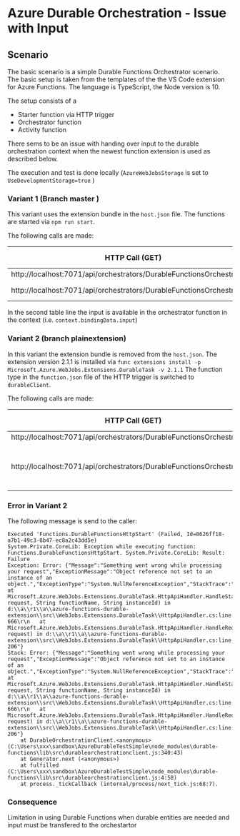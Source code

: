# Azure Durable Orchestration - Issue with Input

## Scenario

The basic scenario is a simple Durable Functions Orchestrator scenario. The basic setup is taken from the templates of the the VS Code extension for Azure Functions. The language is TypeScript, the Node version is 10.

The setup consists of a
* Starter function via HTTP trigger
* Orchestrator function
* Activity function

There sems to be an issue with handing over input to the durable orchestration context when the newest function extension is used as described below.

The execution and test is done locally (`AzureWebJobsStorage` is set to `UseDevelopmentStorage=true` )

### Variant 1 (Branch master )
This variant uses the extension bundle in the `host.json` file. 
The functions are started via `npm run start`.

The following calls are made:

 HTTP Call (GET) | Body (JSON)          | Result 
---------------- | -------------------- | ------- 
 http://localhost:7071/api/orchestrators/DurableFunctionsOrchestratorJS  | empty | OK 
 http://localhost:7071/api/orchestrators/DurableFunctionsOrchestratorJS  | {"id": "12345"} | OK 

In the second table line the input is available in the orchestrator function in the context (i.e. `context.bindingData.input`)

### Variant 2 (branch plainextension)
In this variant the extension bundle is removed from the `host.json`. 
The extension version 2.1.1 is installed via `func extensions install -p Microsoft.Azure.WebJobs.Extensions.DurableTask -v 2.1.1`
The function type in the `function.json` file of the HTTP trigger is switched to `durableClient`. 

The following calls are made:

HTTP Call (GET)  | Body (JSON)          | Result  
---------------- | -------------------- | ------- 
http://localhost:7071/api/orchestrators/DurableFunctionsOrchestratorJS  | empty | OK 
http://localhost:7071/api/orchestrators/DurableFunctionsOrchestratorJS  | {"id": "12345"} | NOK - Error is raised 

### Error in Variant 2

The following message is send to the caller:
```
Executed 'Functions.DurableFunctionsHttpStart' (Failed, Id=8626ff18-a7b1-49c3-8b47-ec8a2c43dd5e)
System.Private.CoreLib: Exception while executing function: Functions.DurableFunctionsHttpStart. System.Private.CoreLib: Result: Failure
Exception: Error: {"Message":"Something went wrong while processing your request","ExceptionMessage":"Object reference not set to an instance of an object.","ExceptionType":"System.NullReferenceException","StackTrace":"   at Microsoft.Azure.WebJobs.Extensions.DurableTask.HttpApiHandler.HandleStartOrchestratorRequestAsync(HttpRequestMessage request, String functionName, String instanceId) in d:\\a\\r1\\a\\azure-functions-durable-extension\\src\\WebJobs.Extensions.DurableTask\\HttpApiHandler.cs:line 666\r\n   at Microsoft.Azure.WebJobs.Extensions.DurableTask.HttpApiHandler.HandleRequestAsync(HttpRequestMessage request) in d:\\a\\r1\\a\\azure-functions-durable-extension\\src\\WebJobs.Extensions.DurableTask\\HttpApiHandler.cs:line 206"}
Stack: Error: {"Message":"Something went wrong while processing your request","ExceptionMessage":"Object reference not set to an instance of an object.","ExceptionType":"System.NullReferenceException","StackTrace":"   at Microsoft.Azure.WebJobs.Extensions.DurableTask.HttpApiHandler.HandleStartOrchestratorRequestAsync(HttpRequestMessage request, String functionName, String instanceId) in d:\\a\\r1\\a\\azure-functions-durable-extension\\src\\WebJobs.Extensions.DurableTask\\HttpApiHandler.cs:line 666\r\n   at Microsoft.Azure.WebJobs.Extensions.DurableTask.HttpApiHandler.HandleRequestAsync(HttpRequestMessage request) in d:\\a\\r1\\a\\azure-functions-durable-extension\\src\\WebJobs.Extensions.DurableTask\\HttpApiHandler.cs:line 206"}
    at DurableOrchestrationClient.<anonymous> (C:\Users\xxx\sandbox\AzureDurableTestSimple\node_modules\durable-functions\lib\src\durableorchestrationclient.js:340:43)
    at Generator.next (<anonymous>)
    at fulfilled (C:\Users\xxx\sandbox\AzureDurableTestSimple\node_modules\durable-functions\lib\src\durableorchestrationclient.js:4:58)
    at process._tickCallback (internal/process/next_tick.js:68:7).
```

### Consequence
Limitation in using Durable Functions when durable entities are needed and input must be transfered to the orchestartor
